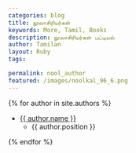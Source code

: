 ```yaml
---  
categories: blog  
title: நூலாசிரியர்கள்
keywords: More, Tamil, Books  
description: நூலாசிரியர்கள் பட்டியல்
author: Tamilan  
layout: Ruby  
tags:     

permalink: nool_author
featured: /images/noolkal_96_6.png  
---
```

{% for author in site.authors %}
- <a href="{{ author.url }}">{{ author.name }}</a>
	- {{ author.position }}
<!--p>{{ author.content | markdownify }}</p-->
{% endfor %}

